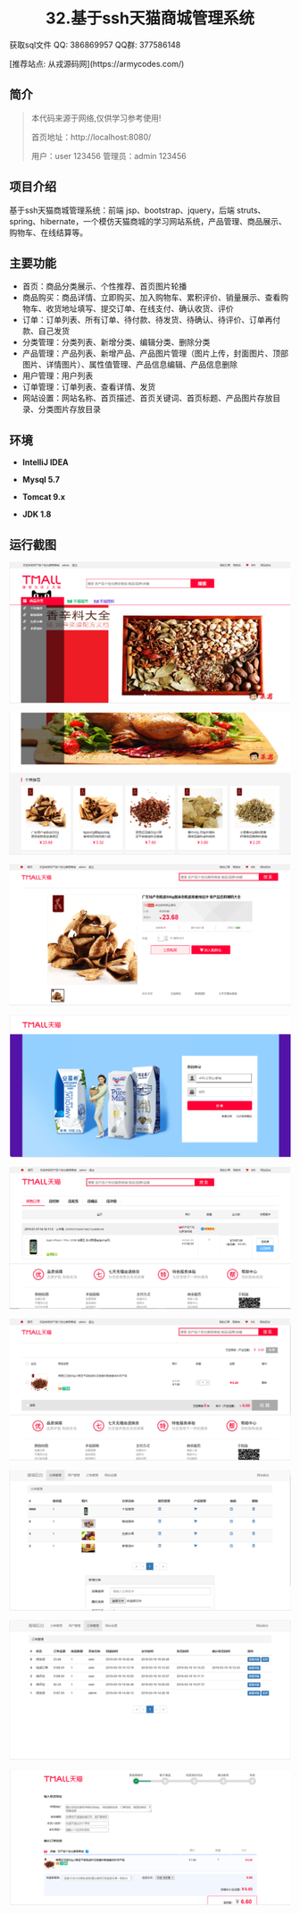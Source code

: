 <p><h1 align="center">32.基于ssh天猫商城管理系统</h1></p>

<p> 获取sql文件 QQ: 386869957 QQ群: 377586148 </p>
<p> [推荐站点: 从戎源码网](https://armycodes.com/) </p>

## 简介

> 本代码来源于网络,仅供学习参考使用!
> 
> 首页地址：http://localhost:8080/
> 
> 用户：user 123456
> 管理员：admin 123456
>

## 项目介绍

基于ssh天猫商城管理系统：前端 jsp、bootstrap、jquery，后端 struts、spring、hibernate，一个模仿天猫商城的学习网站系统，产品管理、商品展示、购物车、在线结算等。

## 主要功能

- 首页：商品分类展示、个性推荐、首页图片轮播
- 商品购买：商品详情、立即购买、加入购物车、累积评价、销量展示、查看购物车、收货地址填写、提交订单、在线支付、确认收货、评价
- 订单：订单列表、所有订单、待付款、待发货、待确认、待评价、订单再付款、自己发货
- 分类管理：分类列表、新增分类、编辑分类、删除分类
- 产品管理：产品列表、新增产品、产品图片管理（图片上传，封面图片、顶部图片、详情图片）、属性值管理、产品信息编辑、产品信息删除
- 用户管理：用户列表
- 订单管理：订单列表、查看详情、发货
- 网站设置：网站名称、首页描述、首页关键词、首页标题、产品图片存放目录、分类图片存放目录

## 环境

- <b>IntelliJ IDEA</b>

- <b>Mysql 5.7</b>

- <b>Tomcat 9.x</b>

- <b>JDK 1.8</b>

## 运行截图
![](screenshot/1.png)

![](screenshot/2.png)

![](screenshot/3.png)

![](screenshot/4.png)

![](screenshot/5.png)

![](screenshot/6.png)

![](screenshot/7.png)

![](screenshot/8.png)

![](screenshot/9.png)